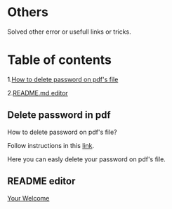 # Others

Solved other error or usefull links or tricks.

# Table of contents
1.[How to delete password on pdf's file](#delete-password-in-pdf)

2.[README.md editor](#readme-editor)

## Delete password in pdf

How to delete password on pdf's file?

Follow instructions in this [link](https://smallpdf.com/unlock-pdf).

Here you can easly delete your password on pdf's file.

## README editor

[Your Welcome](https://readme.so)
